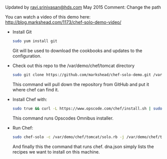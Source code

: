 Updated by ravi.srinivasan@hds.com
May 2015
Comment: Change the path

You can watch a video of this demo here:
http://blog.markshead.com/1173/chef-solo-demo-video/

* Install Git

    ```bash
    sudo yum install git
    ```
    
    Git will be used to download the cookbooks and updates to the configuration. 
    
* Check out this repo to the /var/demo/chef/tomcat directory

    ```bash
    sudo git clone https://github.com/markshead/chef-solo-demo.git /var/demo/chef/tomcat
    ```
    
    This command will pull down the repository from GitHub and put it where chef can find it.
    
* Install Chef with:

    ```bash
    sudo true && curl -L https://www.opscode.com/chef/install.sh | sudo bash
    ```
    
    This command runs Opscodes Omnibus installer.

* Run Chef:

    ```bash
    sudo chef-solo -c /var/demo/chef/tomcat/solo.rb -j /var/demo/chef/tomcat/dna.json
    ```
    
    And finally this the command that runs chef. dna.json simply lists the recipes we want to install on this machine.
